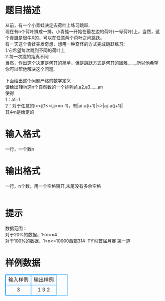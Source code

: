 # 

 
 # 题目描述 
从前，有一个小青蛙决定去荷叶上练习跳跃.<BR>现在有n个荷叶排成一排，小青蛙一开始在最左边的荷叶(一号荷叶)上，当然，这个青蛙是很牛X的，可以在任意两个荷叶之间跳跃。<BR>有一天这个青蛙突发奇想，想用一种奇怪的方式完成跳跃练习:<BR>1.它希望每次跳到不同的荷叶上<BR>2.每一次跳的距离不同<BR>当然，作出这个决定是何其的简单，但是跳跃方式是何其的困难……,所以他希望你可以帮他解决这个问题.<BR><BR>下面给出这个问题严格的数学定义<BR>请给出1到n这n个自然数的一个排列a1,a2,a3……an<BR>使得<BR>1：a1=1<BR>2：对于任意的i&lt;&gt;j(1&lt;=i,j&lt;=n-1)，有|ai-a(i+1)|&lt;&gt;|aj-a(j+1)|<BR>其中n是给定的 

 
 # 输入格式 
一行，一个数n 

 
 # 输出格式 
一行，n个数，用一个空格隔开,末尾没有多余空格<BR><BR> 

 
 # 提示 
数据范围：<BR>对于20%的数据，1&lt;n&lt;=4<BR>对于100%的数据，1&lt;n&lt;=10000西部314&nbsp;&nbsp;TYVJ首届月赛&nbsp;第一道 
# 样例数据
<style>
        table,table tr th, table tr td { border:1px solid #0094ff; }
        table { width: 200px; min-height: 25px; line-height: 25px; text-align: center; border-collapse: collapse;}   
    </style>
<table>
	<tr>
		<td>输入样例</td>
		<td>输出样例</td>
	</tr>
<tr><td>3
</td><td>1 3 2
</td></tr></table>
